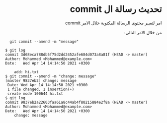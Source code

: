 <div dir="rtl">
 
# تحديث رسالة ال commit 

امر لتغيير محتوى الرسالة المكتوبة خلال الامر commit

من خلال الامر التالي:


<div dir="ltr">
  
```
  git commit --amend -m "message"
```  
  
  
```
$ git log
commit 3d68eca788db5f75d2dd2452afe684d073a8a81f (HEAD -> master)
Author: Mohammed <Mohammed@example.com>
Date:   Wed Apr 14 14:14:50 2021 +0300

    add: hi.txt
$ git commit --amend -m "change: message"
[master 9837eb2] change: message
 Date: Wed Apr 14 14:14:50 2021 +0300
 1 file changed, 1 insertion(+)
 create mode 100644 hi.txt
$ git log
commit 9837eb2a22603faa61a8c44ab4f80215884e2f8a (HEAD -> master)
Author: Mohammed <Mohammed@example.com>
Date:   Wed Apr 14 14:14:50 2021 +0300
    change: message
```
